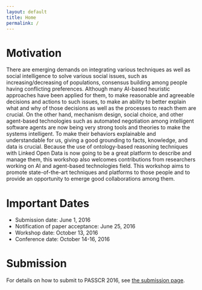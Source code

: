 ```yaml
---
layout: default
title: Home
permalink: /
---
```

# Motivation
There are emerging demands on integrating various techniques as well as social intelligence to solve various social issues, such as increasing/decreasing of populations, consensus building among people having conflicting preferences. Although many AI-based heuristic approaches have been applied for them, to make reasonable and agreeable decisions and actions to such issues, to make an ability to better explain what and why of those decisions as well as the processes to reach them are crucial. On the other hand, mechanism design, social choice, and other agent-based technologies such as automated negotiation among intelligent software agents are now being very strong tools and theories to make the systems intelligent. To make their behaviors explainable and understandable for us, giving a good grounding to facts, knowledge, and data is crucial. Because the use of ontology-based reasoning techniques with Linked Open Data is now going to be a great platform to describe and manage them, this workshop also welcomes contributions from researchers working on  AI and agent-based technologies field. This workshop aims to promote state-of-the-art techniques and platforms to those people and to provide an opportunity to emerge good collaborations among them.

# Important Dates

* Submission date: June 1, 2016
* Notification of paper acceptance: June 25, 2016
* Workshop date: October 13, 2016
* Conference date: October 14-16, 2016

# Submission
For details on how to submit to PASSCR 2016, see [the submission page](http://passcr.org/submission/).

